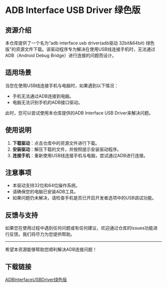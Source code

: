 # ADB Interface USB Driver 绿色版

## 资源介绍

本仓库提供了一个名为“adb interface usb driver(adb驱动 32bit&64bit) 绿色版”的资源文件下载。该驱动程序专为解决在使用USB线连接手机时，无法通过ADB（Android Debug Bridge）进行连接的问题而设计。

## 适用场景

当您在使用USB线连接手机与电脑时，如果遇到以下情况：
- 手机无法通过ADB连接到电脑。
- 电脑无法识别手机的ADB接口驱动。

此时，您可以尝试使用本仓库提供的ADB Interface USB Driver来解决问题。

## 使用说明

1. **下载驱动**：点击仓库中的资源文件进行下载。
2. **安装驱动**：解压下载的文件，并按照提示安装驱动程序。
3. **连接手机**：重新使用USB线连接手机与电脑，尝试通过ADB进行连接。

## 注意事项

- 本驱动支持32位和64位操作系统。
- 请确保您的电脑已安装ADB工具。
- 如果问题仍未解决，请检查手机是否已开启开发者选项中的USB调试功能。

## 反馈与支持

如果您在使用过程中遇到任何问题或有任何建议，欢迎通过仓库的Issues功能进行反馈。我们将尽力为您提供帮助。

---

希望本资源能够帮助您顺利解决ADB连接问题！

## 下载链接

[ADBInterfaceUSBDriver绿色版](https://pan.quark.cn/s/035f7c4528c3)